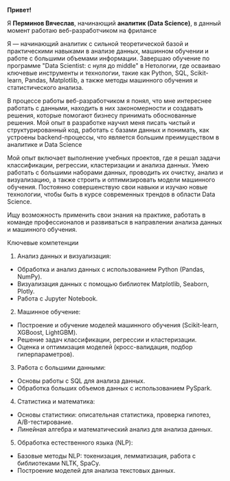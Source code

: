 <strong>Привет!</strong>

Я <strong>Перминов Вячеслав</strong>, начинающий <strong>аналитик (Data Science)</strong>, в данный момент работаю веб-разработчиком на фрилансе


Я — начинающий аналитик с сильной теоретической базой и практическими навыками в анализе данных, машинном обучении и работе с большими объемами информации. Завершаю обучение по программе "Data Scientist: с нуля до middle" в Нетологии, где осваиваю ключевые инструменты и технологии, такие как Python, SQL, Scikit-learn, Pandas, Matplotlib, а также методы машинного обучения и статистического анализа.

В процессе работы веб-разработчиком я понял, что мне интереснее работать с данными, находить в них закономерности и создавать решения, которые помогают бизнесу принимать обоснованные решения. Мой опыт в разработке научил меня писать чистый и структурированный код, работать с базами данных и понимать, как устроены backend-процессы, что является большим преимуществом в аналитике и Data Science

Мой опыт включает выполнение учебных проектов, где я решал задачи классификации, регрессии, кластеризации и анализа данных. Умею работать с большими наборами данных, проводить их очистку, анализ и визуализацию, а также строить и оптимизировать модели машинного обучения. Постоянно совершенствую свои навыки и изучаю новые технологии, чтобы быть в курсе современных трендов в области Data Science.

Ищу возможность применить свои знания на практике, работать в команде профессионалов и развиваться в направлении анализа данных и машинного обучения.


Ключевые компетенции

1. Анализ данных и визуализация:
- Обработка и анализ данных с использованием Python (Pandas, NumPy).
- Визуализация данных с помощью библиотек Matplotlib, Seaborn, Plotly.
- Работа с Jupyter Notebook.
2. Машинное обучение:
- Построение и обучение моделей машинного обучения (Scikit-learn, XGBoost, LightGBM).
- Решение задач классификации, регрессии и кластеризации.
- Оценка и оптимизация моделей (кросс-валидация, подбор гиперпараметров).
3. Работа с большими данными:
- Основы работы с SQL для анализа данных.
- Обработка больших объемов данных с использованием PySpark.
4. Статистика и математика:
- Основы статистики: описательная статистика, проверка гипотез, A/B-тестирование.
- Линейная алгебра и математический анализ для анализа данных.
5. Обработка естественного языка (NLP):
- Базовые методы NLP: токенизация, лемматизация, работа с библиотеками NLTK, SpaCy.
- Построение моделей для анализа текстовых данных.

